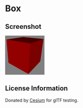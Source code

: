 # Box
## Screenshot

![screenshot](screenshot/screenshot.png)

## License Information

Donated by [Cesium](http://cesiumjs.org/) for glTF testing.
